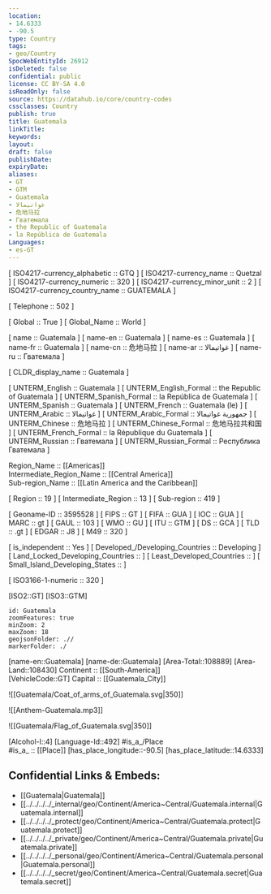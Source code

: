 ```yaml
---
location:
- 14.6333
- -90.5
type: Country
tags:
- geo/Country
SpocWebEntityId: 26912
isDeleted: false
confidential: public
license: CC BY-SA 4.0
isReadOnly: false
source: https://datahub.io/core/country-codes
cssclasses: Country
publish: true
title: Guatemala
linkTitle: 
keywords: 
layout: 
draft: false
publishDate: 
expiryDate: 
aliases:
- GT
- GTM
- Guatemala
- غواتيمالا
- 危地马拉
- Гватемала
- the Republic of Guatemala
- la República de Guatemala
Languages:
- es-GT
---
```



[	ISO4217-currency_alphabetic	 :: GTQ ] 
[	ISO4217-currency_name	 :: Quetzal ] 
[	ISO4217-currency_numeric	 :: 320 ] 
[	ISO4217-currency_minor_unit	 :: 2 ] 
[	ISO4217-currency_country_name	 :: GUATEMALA ] 

[	Telephone	 :: 502 ] 

[	Global	 :: True ] 
[	Global_Name	 :: World ] 

[	name	 :: Guatemala ] 
[	name-en	 :: Guatemala ] 
[	name-es	 :: Guatemala ] 
[	name-fr	 :: Guatemala ] 
[	name-cn	 :: 危地马拉 ] 
[	name-ar	 :: غواتيمالا ] 
[	name-ru	 :: Гватемала ] 

[	CLDR_display_name	 :: Guatemala ] 

[	UNTERM_English	 :: Guatemala ] 
[	UNTERM_English_Formal	 :: the Republic of Guatemala ] 
[	UNTERM_Spanish_Formal	 :: la República de Guatemala ] 
[	UNTERM_Spanish	 :: Guatemala ] 
[	UNTERM_French	 :: Guatemala (le) ] 
[	UNTERM_Arabic	 :: غواتيمالا ] 
[	UNTERM_Arabic_Formal	 :: جمهورية غواتيمالا ] 
[	UNTERM_Chinese	 :: 危地马拉 ] 
[	UNTERM_Chinese_Formal	 :: 危地马拉共和国 ] 
[	UNTERM_French_Formal	 :: la République du Guatemala ] 
[	UNTERM_Russian	 :: Гватемала ] 
[	UNTERM_Russian_Formal	 :: Республика Гватемала ] 

Region_Name ::  [[Americas]]  
Intermediate_Region_Name ::  [[Central America]]  
Sub-region_Name ::  [[Latin America and the Caribbean]] 

[	Region	 :: 19 ] 
[	Intermediate_Region	 :: 13 ] 
[	Sub-region	 :: 419 ] 

[	Geoname-ID	 :: 3595528 ] 
[	FIPS	 :: GT ] 
[	FIFA	 :: GUA ] 
[	IOC	 :: GUA ] 
[	MARC	 :: gt ] 
[	GAUL	 :: 103 ] 
[	WMO	 :: GU ] 
[	ITU	 :: GTM ] 
[	DS	 :: GCA ] 
[	TLD	 :: .gt ] 
[	EDGAR	 :: J8 ] 
[	M49	 :: 320 ] 

[	is_independent	 :: Yes ] 
[	Developed_/Developing_Countries	 :: Developing ] 
[	Land_Locked_Developing_Countries	 ::  ] 
[	Least_Developed_Countries	 ::  ] 
[	Small_Island_Developing_States	 ::  ] 

[	ISO3166-1-numeric	 :: 320 ] 



[ISO2::GT] 
[ISO3::GTM] 

```leaflet
id: Guatemala
zoomFeatures: true 
minZoom: 2 
maxZoom: 18
geojsonFolder: .//
markerFolder: ./
```

[name-en::Guatemala] 
[name-de::Guatemala] 
[Area-Total::108889] 
[Area-Land::108430] 
Continent :: [[South-America]]  
[VehicleCode::GT] 
Capital :: [[Guatemala_City]]  

![[Guatemala/Coat_of_arms_of_Guatemala.svg|350]] 

![[Anthem-Guatemala.mp3]] 

![[Guatemala/Flag_of_Guatemala.svg|350]] 

[Alcohol-l::4] 
[Language-Id::492] 
#is_a_/Place  
#is_a_ :: [[Place]] 
[has_place_longitude::-90.5] 
[has_place_latitude::14.6333] 



## Confidential Links & Embeds: 
- [[Guatemala|Guatemala]] 
- [[../../../../_internal/geo/Continent/America~Central/Guatemala.internal|Guatemala.internal]] 
- [[../../../../_protect/geo/Continent/America~Central/Guatemala.protect|Guatemala.protect]] 
- [[../../../../_private/geo/Continent/America~Central/Guatemala.private|Guatemala.private]] 
- [[../../../../_personal/geo/Continent/America~Central/Guatemala.personal|Guatemala.personal]] 
- [[../../../../_secret/geo/Continent/America~Central/Guatemala.secret|Guatemala.secret]] 
